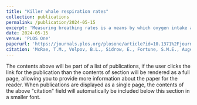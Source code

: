 ```yaml
---
title: "Killer whale respiration rates"
collection: publications
permalink: /publication/2024-05-15
excerpt: 'Measuring breathing rates is a means by which oxygen intake and metabolic rates can be estimated to determine food requirements and energy expenditure of killer whales (Orcinus orca) and other cetaceans. This simple measure allows the energetic consequences of environmental stressors to cetaceans to be understood but requires knowing respiration rates while they are engaged in different behaviours such as resting, travelling and foraging. We calculated respiration rates for different behavioural states of southern and northern resident killer whales using video from UAV drones and concurrent biologging data from animal-borne tags. Behavioural states of dive tracks were predicted using hierarchical hidden Markov models (HHMMs) parameterized with time-depth data and with labeled tracks of drone-identified behavioural states. Dive tracks were sequences of dives and surface intervals lasting ≥ 10 minutes cumulative duration. We calculated respiration rates and estimated oxygen consumption rates for the predicted behavioural states of the tracks. We found that juvenile killer whales breathed at a higher rate when travelling (1.6 breaths min-1) compared to resting (1.2) and foraging (1.5)—and that adult males breathed at a higher rate when travelling (1.8) compared to both foraging (1.7) and resting (1.3). The juveniles in our study were estimated to consume 2.5–18.3 L O2 min-1 compared with 14.3–59.8 L O2 min-1 for adult males across all behaviours based on estimates of mass-specific tidal volume and oxygen extraction. Our findings confirm that killer whales take single breaths between dives and indicate that energy expenditure derived from respirations requires using sex, age, and behavioural-specific respiration rates. These findings can be applied to bioenergetics models on a behavioural-specific basis, and contribute towards obtaining better predictions of dive behaviours, energy expenditure and the food requirements of apex predators.'
date: 2024-05-15
venue: 'PLOS One'
paperurl: 'https://journals.plos.org/plosone/article?id=10.1371%2Fjournal.pone.0302758'
citation: 'McRae, T.M., Volpov, B.L., Sidrow, E., Fortune, S.M.E., Auger-Méthé, M., Heckman, N., and Trites, A.W. (2024). Killer whale respiration rates. PLOS One 19(5), 1-26.'
---
```


The contents above will be part of a list of publications, if the user clicks the link for the publication than the contents of section will be rendered as a full page, allowing you to provide more information about the paper for the reader. When publications are displayed as a single page, the contents of the above "citation" field will automatically be included below this section in a smaller font.
